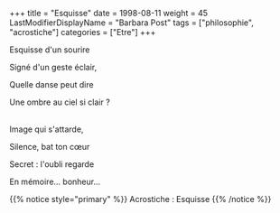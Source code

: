 +++
title = "Esquisse"
date = 1998-08-11
weight = 45
LastModifierDisplayName = "Barbara Post"
tags = ["philosophie", "acrostiche"]
categories = ["Etre"]
+++

Esquisse d'un sourire

Signé d'un geste éclair,

Quelle danse peut dire

Une ombre au ciel si clair ?

 \
Image qui s'attarde,

Silence, bat ton cœur

Secret : l'oubli regarde

En mémoire... bonheur...

{{% notice style="primary" %}}
Acrostiche : Esquisse
{{% /notice %}}
